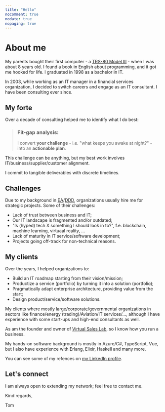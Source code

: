 ```yaml
---
title: "Hello"
nocomment: true
nodate: true
nopaging: true
---
```

# About me

My parents bought their first computer - a [TRS-80 Model III](https://en.wikipedia.org/wiki/TRS-80) - when I was about 8 years old. I found a book in English about programming, and it got me hooked for life. I graduated in 1998 as a bachelor in IT. 

In 2003, while working as an IT manager in a financial services organization, I decided to switch careers and engage as an IT consultant. I have been consulting ever since.

## My forte

Over a decade of consulting helped me to identify what I do best: 

<blockquote>
 <h3>Fit-gap analysis:</h3>
 I convert <b>your challenge</b> - i.e. "what keeps you awake at night?" - into an <b>actionable plan</b>.
 </blockquote>

This challenge can be anything, but my best work involves IT/business/supplier/customer alignment.

I commit to tangible deliverables with discrete timelines. 

## Challenges

Due to my background in [EA](https://en.wikipedia.org/wiki/Enterprise_architecture)/[DDD](https://en.wikipedia.org/wiki/Domain-driven_design), organizations usually hire me for strategic projects. Some of their challenges:
 
 - Lack of trust between business and IT;
 - Our IT landscape is fragmented and/or outdated;
 - "Is (hyped) tech X something I should look in to?", f.e. blockchain, machine learning, virtuaal reality, ...
 - Lack of maturity in IT service/software development;
 - Projects going off-track for non-technical reasons.

## My clients

Over the years, I helped organizations to:
 
 - Build an IT roadmap starting from their vision/mission;
 - Productize a service (portfolio) by turning it into a solution (portfolio);
 - Pragmatically adapt enterprise architecture, providing value from the start;
 - Design product/service/software solutions.

My clients where mostly large/corporate/governmental organizations in sectors like finance/energy (trading)/Aviation/IT services/..., although I have experience with some start-ups and high-end consultants as well.

As am the founder and owner of [Virtual Sales Lab](https://virtualsaleslab.com), so I know how you run a business.

My hands-on software background is mostly in Azure/C#, TypeScript, Vue, but I also have experience with Erlang, Elixir, Haskell and many more.

You can see some of my refences on [my LinkedIn profile](https://www.linkedin.com/in/tomjanssens/).

## Let's connect

I am always open to extending my network; feel free to contact me.

Kind regards,

Tom
